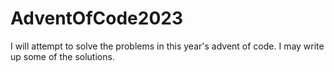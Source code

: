 # AdventOfCode2023

I will attempt to solve the problems in this year's advent of code. I may write up some of the solutions.
